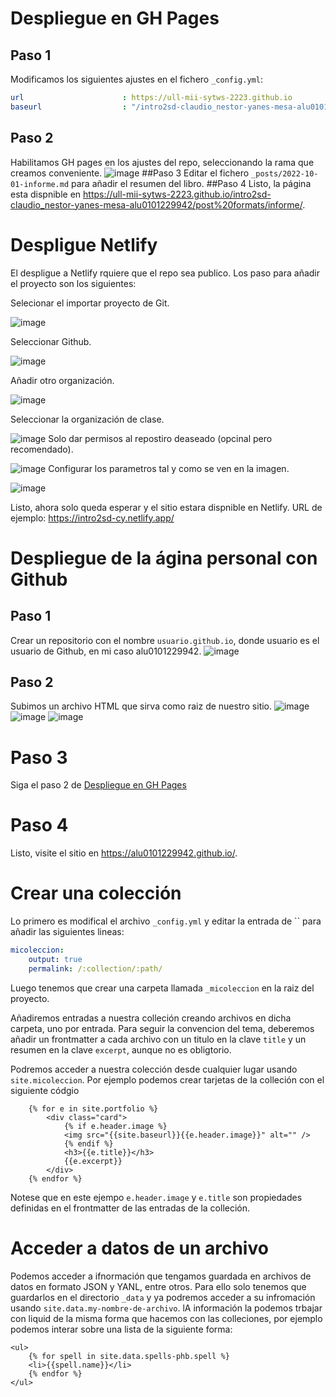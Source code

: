 # Despliegue en GH Pages
## Paso 1
Modificamos los siguientes ajustes en el fichero `_config.yml`:
```yaml
url                      : https://ull-mii-sytws-2223.github.io
baseurl                  : "/intro2sd-claudio_nestor-yanes-mesa-alu0101229942/"
```
## Paso 2
Habilitamos GH pages en los ajustes del repo, seleccionando la rama que creamos conveniente.
![image](https://user-images.githubusercontent.com/9874071/195960484-f2ed6a5a-d461-49fa-81da-5ebfc9c143d0.png)
##Paso 3
Editar el fichero `_posts/2022-10-01-informe.md` para añadir el resumen del libro.
##Paso 4
Listo, la página esta dispnible en https://ull-mii-sytws-2223.github.io/intro2sd-claudio_nestor-yanes-mesa-alu0101229942/post%20formats/informe/.
# Despligue Netlify
El despligue a Netlify rquiere que el repo sea publico.
Los paso para añadir el proyecto son los siguientes:

Selecionar el importar proyecto de Git.

![image](https://user-images.githubusercontent.com/9874071/195960649-2cfd0b59-275f-44d4-8837-d8163194e32a.png)

Seleccionar Github.

![image](https://user-images.githubusercontent.com/9874071/195960671-f80ac306-539a-44d5-9572-47ff066cb0ec.png)

Añadir otro organización.

![image](https://user-images.githubusercontent.com/9874071/195960686-6bd70f45-c961-4a14-94cd-6d943ab03893.png)

Seleccionar la organización de clase.

![image](https://user-images.githubusercontent.com/9874071/195960699-9e4f1adb-3e9b-452d-93aa-a11d29b2ac46.png)
Solo dar permisos al repostiro deaseado (opcinal pero recomendado).

![image](https://user-images.githubusercontent.com/9874071/195960729-8468a188-5696-4c9a-b050-8f9e6a51bc85.png)
Configurar los parametros tal y como se ven en la imagen.

![image](https://user-images.githubusercontent.com/9874071/197417219-27f1bc04-3bcf-4ab6-a0bb-6ecb55d58772.png)

Listo, ahora solo queda esperar y el sitio estara dispnible en Netlify. URL de ejemplo: https://intro2sd-cy.netlify.app/


# Despliegue de la ágina personal con Github
## Paso 1
Crear un repositorio con el nombre `usuario.github.io`, donde usuario es el usuario de Github, en mi caso alu0101229942.
![image](https://user-images.githubusercontent.com/9874071/195961290-a3ed31b8-9522-4b58-8820-7b0f81854fb9.png)
## Paso 2
Subimos un archivo HTML que sirva como raiz de nuestro sitio.
![image](https://user-images.githubusercontent.com/9874071/195961397-9f38a285-d1f1-488c-968a-08a7fffd204b.png)
![image](https://user-images.githubusercontent.com/9874071/195961434-982f639e-ef70-4831-be1a-81065361d1e0.png)
![image](https://user-images.githubusercontent.com/9874071/195961449-858fc1fe-b163-4813-ae32-0dcd922498f7.png)
# Paso 3
Siga el paso 2 de [Despliegue en GH Pages](#paso-2)
# Paso 4
Listo, visite el sitio en https://alu0101229942.github.io/.

# Crear una colección
Lo primero es modifical el archivo `_config.yml` y editar la entrada de `` para añadir las siguientes lineas:
```yaml
micoleccion:
    output: true
    permalink: /:collection/:path/
```
Luego tenemos que crear una carpeta llamada `_micoleccion` en la raiz del proyecto.

Añadiremos entradas a nuestra colleción creando archivos en dicha carpeta, uno por entrada. Para seguir la convencion del tema, deberemos añadir un frontmatter a cada archivo con un  titulo en la clave `title` y un resumen en la clave `excerpt`, aunque no es obligtorio.

Podremos acceder a nuestra colección desde cualquier lugar usando `site.micoleccion`. Por ejemplo podemos crear tarjetas de la colleción con el siguiente códgio
```liquid
    {% for e in site.portfolio %}
        <div class="card">
            {% if e.header.image %}
            <img src="{{site.baseurl}}{{e.header.image}}" alt="" />
            {% endif %}
            <h3>{{e.title}}</h3>
            {{e.excerpt}}
        </div>
    {% endfor %}
```
Notese que en este ejempo `e.header.image` y `e.title` son propiedades definidas en el frontmatter de las entradas de la colleción.
# Acceder a datos de un archivo
Podemos acceder a ifnormación que tengamos guardada en archivos de datos en formato JSON y YANL, entre otros. Para ello solo tenemos que guardarlos en el directorio `_data` y ya podremos acceder a su infromación usando `site.data.my-nombre-de-archivo`. lA información la podemos trbajar con liquid de la misma forma que hacemos con las colleciones, por ejemplo podemos interar sobre una lista de la siguiente forma:
```liquid
<ul>
    {% for spell in site.data.spells-phb.spell %}
    <li>{{spell.name}}</li>
    {% endfor %}
</ul>
```